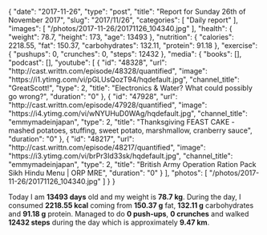 {
    "date": "2017-11-26",
    "type": "post",
    "title": "Report for Sunday 26th of November 2017",
    "slug": "2017\/11\/26",
    "categories": [
        "Daily report"
    ],
    "images": [
        "\/photos\/2017-11-26\/20171126_104340.jpg"
    ],
    "health": {
        "weight": 78.7,
        "height": 173,
        "age": 13493
    },
    "nutrition": {
        "calories": 2218.55,
        "fat": 150.37,
        "carbohydrates": 132.11,
        "protein": 91.18
    },
    "exercise": {
        "pushups": 0,
        "crunches": 0,
        "steps": 12432
    },
    "media": {
        "books": [],
        "podcast": [],
        "youtube": [
            {
                "id": "48328",
                "url": "http:\/\/cast.writtn.com\/episode\/48328\/quantified",
                "image": "https:\/\/i1.ytimg.com\/vi\/pGLUsQozT94\/hqdefault.jpg",
                "channel_title": "GreatScott!",
                "type": 2,
                "title": "Electronics & Water? What could possibly go wrong?",
                "duration": "0"
            },
            {
                "id": "47928",
                "url": "http:\/\/cast.writtn.com\/episode\/47928\/quantified",
                "image": "https:\/\/i4.ytimg.com\/vi\/wNYUHuD0WAg\/hqdefault.jpg",
                "channel_title": "emmymadeinjapan",
                "type": 2,
                "title": "Thanksgiving FEAST CAKE - mashed potatoes, stuffing, sweet potato, marshmallow, cranberry sauce",
                "duration": "0"
            },
            {
                "id": "48217",
                "url": "http:\/\/cast.writtn.com\/episode\/48217\/quantified",
                "image": "https:\/\/i3.ytimg.com\/vi\/brPr3Id33sk\/hqdefault.jpg",
                "channel_title": "emmymadeinjapan",
                "type": 2,
                "title": "British Army Operation Ration Pack Sikh Hindu Menu | ORP MRE",
                "duration": "0"
            }
        ],
        "photos": [
            "\/photos\/2017-11-26\/20171126_104340.jpg"
        ]
    }
}

Today I am <strong>13493 days</strong> old and my weight is <strong>78.7 kg</strong>. During the day, I consumed <strong>2218.55 kcal</strong> coming from <strong>150.37 g</strong> fat, <strong>132.11 g</strong> carbohydrates and <strong>91.18 g</strong> protein. Managed to do <strong>0 push-ups</strong>, <strong>0 crunches</strong> and walked <strong>12432 steps</strong> during the day which is approximately <strong>9.47 km</strong>.